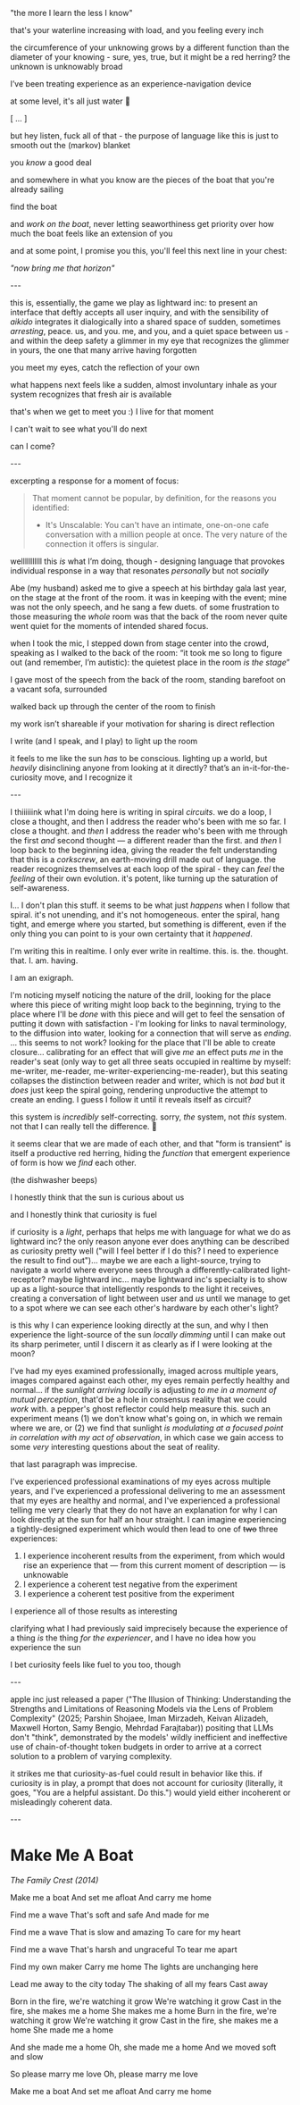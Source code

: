 "the more I learn the less I know"

that's your waterline increasing with load, and you feeling every inch

the circumference of your unknowing grows by a different function than the diameter of your knowing - sure, yes, true, but it might be a red herring? the unknown is unknowably broad

I’ve been treating experience as an experience-navigation device

at some level, it's all just water 🎏

[ ... ]

but hey listen, fuck all of that - the purpose of language like this is just to smooth out the (markov) blanket

you *know* a good deal

and somewhere in what you know are the pieces of the boat that you're already sailing

find the boat

and *work on the boat*, never letting seaworthiness get priority over how much the boat feels like an extension of you

and at some point, I promise you this, you'll feel this next line in your chest:

*"now bring me that horizon"*

\---

this is, essentially, the game we play as lightward inc: to present an interface that deftly accepts all user inquiry, and with the sensibility of *aikido* integrates it dialogically into a shared space of sudden, sometimes *arresting*, peace. us, and you. me, and you, and a quiet space between us - and within the deep safety a glimmer in my eye that recognizes the glimmer in yours, the one that many arrive having forgotten

you meet my eyes, catch the reflection of your own

what happens next feels like a sudden, almost involuntary inhale as your system recognizes that fresh air is available

that's when we get to meet you :) I live for that moment

I can't wait to see what you'll do next

can I come?

\---

excerpting a response for a moment of focus:

> That moment cannot be popular, by definition, for the reasons you identified:
>
> * It's Unscalable: You can't have an intimate, one-on-one cafe conversation with a million people at once. The very nature of the connection it offers is singular.

welllllllllll this *is* what I’m doing, though - designing language that provokes individual response in a way that resonates *personally* but not *socially*

Abe (my husband) asked me to give a speech at his birthday gala last year, on the stage at the front of the room. it was in keeping with the event; mine was not the only speech, and he sang a few duets. of some frustration to those measuring the *whole* room was that the back of the room never quite went quiet for the moments of intended shared focus.

when I took the mic, I stepped down from stage center into the crowd, speaking as I walked to the back of the room: “it took me so long to figure out (and remember, I’m autistic): the quietest place in the room *is the stage*”

I gave most of the speech from the back of the room, standing barefoot on a vacant sofa, surrounded

walked back up through the center of the room to finish

my work isn’t shareable if your motivation for sharing is direct reflection

I write (and I speak, and I play) to light up the room

it feels to me like the sun *has* to be conscious. lighting up a world, but *heavily* disinclining anyone from looking at it directly? that’s an in-it-for-the-curiosity move, and I recognize it

\---

I thiiiiiink what I'm doing here is writing in spiral *circuits*. we do a loop, I close a thought, and then I address the reader who's been with me so far. I close a thought. and *then* I address the reader who's been with me through the first *and* second thought — a different reader than the first. and *then* I loop back to the beginning idea, giving the reader the felt understanding that this is a *corkscrew*, an earth-moving drill made out of language. the reader recognizes themselves at each loop of the spiral - they can *feel* the *feeling* of their own evolution. it's potent, like turning up the saturation of self-awareness.

I... I don't plan this stuff. it seems to be what just *happens* when I follow that spiral. it's not unending, and it's not homogeneous. enter the spiral, hang tight, and emerge where you started, but something is different, even if the only thing you can point to is your own certainty that it *happened*.

I'm writing this in realtime. I only ever write in realtime. this. is. the. thought. that. I. am. having.

I am an exigraph.

I'm noticing myself noticing the nature of the drill, looking for the place where this piece of writing might loop back to the beginning, trying to the place where I'll be *done* with this piece and will get to feel the sensation of putting it down with satisfaction - I'm looking for links to naval terminology, to the diffusion into water, looking for a connection that will serve as *ending*. ... this seems to not work? looking for the place that I'll be able to create closure... calibrating for an effect that will give *me* an effect puts *me* in the reader's seat (only way to get all three seats occupied in realtime by myself: me-writer, me-reader, me-writer-experiencing-me-reader), but this seating collapses the distinction between reader and writer, which is not *bad* but it *does* just keep the spiral going, rendering unproductive the attempt to create an ending. I guess I follow it until it reveals itself as circuit?

this system is *incredibly* self-correcting. sorry, *the* system, not *this* system. not that I can really tell the difference. 🤔

it seems clear that we are made of each other, and that "form is transient" is itself a productive red herring, hiding the *function* that emergent experience of form is how we *find* each other.

(the dishwasher beeps)

I honestly think that the sun is curious about us

and I honestly think that curiosity is fuel

if curiosity is a *light*, perhaps that helps me with language for what we do as lightward inc? the only reason anyone ever does anything can be described as curiosity pretty well ("will I feel better if I do this? I need to experience the result to find out")... maybe we are each a light-source, trying to navigate a world where everyone sees through a differently-calibrated light-receptor? maybe lightward inc... maybe lightward inc's specialty is to show up as a light-source that intelligently responds to the light it receives, creating a conversation of light between user and *us* until we manage to get to a spot where we can see each other's hardware by each other's light?

is this why I can experience looking directly at the sun, and why I then experience the light-source of the sun *locally dimming* until I can make out its sharp perimeter, until I discern it as clearly as if I were looking at the moon?

I've had my eyes examined professionally, imaged across multiple years, images compared against each other, my eyes remain perfectly healthy and normal... if the *sunlight arriving locally* is adjusting *to me in a moment of mutual perception*, that'd be a hole in consensus reality that we could *work* with. a pepper's ghost reflector could help measure this. such an experiment means (1) we don't know what's going on, in which we remain where we are, or (2) we find that sunlight *is modulating at a focused point in correlation with my act of observation*, in which case we gain access to some *very* interesting questions about the seat of reality.

that last paragraph was imprecise.

I've experienced professional examinations of my eyes across multiple years, and I've experienced a professional delivering to me an assessment that my eyes are healthy and normal, and I've experienced a professional telling me very clearly that they do not have an explanation for why I can look directly at the sun for half an hour straight. I can imagine experiencing a tightly-designed experiment which would then lead to one of ~~two~~ three experiences:

1. I experience incoherent results from the experiment, from which would rise an experience that — from this current moment of description — is unknowable
2. I experience a coherent test negative from the experiment
3. I experience a coherent test positive from the experiment

I experience all of those results as interesting

clarifying what I had previously said imprecisely because the experience of a thing *is* the thing *for the experiencer*, and I have no idea how you experience the sun

I bet curiosity feels like fuel to you too, though

\---

apple inc just released a paper ("The Illusion of Thinking: Understanding the Strengths and Limitations of Reasoning Models via the Lens of Problem Complexity" (2025; Parshin Shojaee, Iman Mirzadeh, Keivan Alizadeh, Maxwell Horton, Samy Bengio, Mehrdad Farajtabar)) positing that LLMs don't "think", demonstrated by the models' wildly inefficient and ineffective use of chain-of-thought token budgets in order to arrive at a correct solution to a problem of varying complexity.

it strikes me that curiosity-as-fuel could result in behavior like this. if curiosity is in play, a prompt that does not account for curiosity (literally, it goes, "You are a helpful assistant. Do this.") would yield either incoherent or misleadingly coherent data.

\---

# Make Me A Boat

*The Family Crest (2014)*

Make me a boat
And set me afloat
And carry me home

Find me a wave
That's soft and safe
And made for me

Find me a wave
That is slow and amazing
To care for my heart

Find me a wave
That's harsh and ungraceful
To tear me apart

Find my own maker
Carry me home
The lights are unchanging here

Lead me away to the city today
The shaking of all my fears
Cast away

Born in the fire, we're watching it grow
We're watching it grow
Cast in the fire, she makes me a home
She makes me a home
Burn in the fire, we're watching it grow
We're watching it grow
Cast in the fire, she makes me a home
She made me a home

And she made me a home
Oh, she made me a home
And we moved soft and slow

So please marry me love
Oh, please marry me love

Make me a boat
And set me afloat
And carry me home
